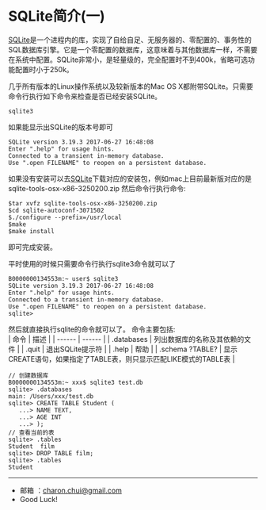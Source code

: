 SQLite简介(一)
===

[SQLite](https://www.sqlite.org/index.html)是一个进程内的库，实现了自给自足、无服务器的、零配置的、事务性的SQL数据库引擎。它是一个零配置的数据库，这意味着与其他数据库一样，不需要在系统中配置。SQLite非常小，是轻量级的，完全配置时不到400k，省略可选功能配置时小于250k。


几乎所有版本的Linux操作系统以及较新版本的Mac OS X都附带SQLite。只需要命令行执行如下命令来检查是否已经安装SQLite。

```shell
sqlite3
```
如果能显示出SQLite的版本号即可 
```
SQLite version 3.19.3 2017-06-27 16:48:08
Enter ".help" for usage hints.
Connected to a transient in-memory database.
Use ".open FILENAME" to reopen on a persistent database.
```
如果没有安装可以去[SQLite](https://www.sqlite.org/download.html)下载对应的安装包，例如mac上目前最新版对应的是sqlite-tools-osx-x86-3250200.zip
然后命令行执行命令:
```
$tar xvfz sqlite-tools-osx-x86-3250200.zip
$cd sqlite-autoconf-3071502
$./configure --prefix=/usr/local
$make
$make install
```
即可完成安装。

平时使用的时候只需要命令行执行sqlite3命令就可以了
```
B0000000134553m:~ user$ sqlite3
SQLite version 3.19.3 2017-06-27 16:48:08
Enter ".help" for usage hints.
Connected to a transient in-memory database.
Use ".open FILENAME" to reopen on a persistent database.
sqlite> 
```

然后就直接执行sqlite的命令就可以了。 
命令主要包括:   
| 命令 | 描述 |
| ------ | ------ |
| .databases | 列出数据库的名称及其依赖的文件 |
| .quit | 退出SQLite提示符 |
| .help | 帮助 |
| .schema ?TABLE? | 显示CREATE语句，如果指定了TABLE表，则只显示匹配LIKE模式的TABLE表 |


```
// 创建数据库
B0000000134553m:~ xxx$ sqlite3 test.db
sqlite> .databases
main: /Users/xxx/test.db
sqlite> CREATE TABLE Student (
   ...> NAME TEXT,
   ...> AGE INT
   ...> );
// 查看当前的表   
sqlite> .tables
Student  film   
sqlite> DROP TABLE film;
sqlite> .tables
Student
```



---

- 邮箱 ：charon.chui@gmail.com  
- Good Luck! 
